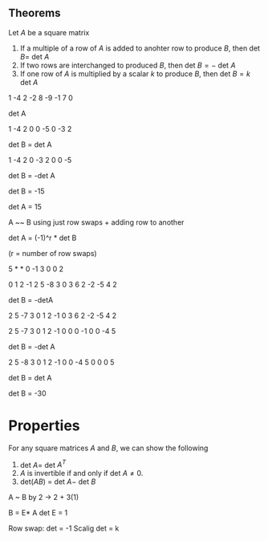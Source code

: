 ## Theorems

Let $A$ be a square matrix
1. If a multiple of a row of $A$ is added to anohter row to produce $B$, then det $B=$ det $A$
2. If two rows are interchanged to produced $B$, then det $B = -$ det $A$
3. If one row of $A$ is multiplied by a scalar $k$ to produce $B$, then det $B = k$ det $A$


1 -4 2
-2 8 -9
-1 7 0

det A

1 -4 2
0 0 -5
0 -3 2

det B = det A

1 -4 2
0 -3 2
0 0 -5

det B = -det A

det B = -15

det A = 15


A ~~ B using just row swaps + adding row to another

det A = (-1)^r * det B  

(r = number of row swaps)



5 * *
0 -1 3
0 0 2



0 1 2 -1
2 5 -8 3
0 3 6 2
-2 -5 4 2

det B = -detA

2 5 -7 3
0 1 2 -1
0 3 6 2
-2 -5 4 2

2 5 -7 3
0 1 2 -1
0 0 0 -1
0 0 -4 5

det B = -det A

2 5 -8 3
0 1 2 -1
0 0 -4 5
0 0 0 5

det B = det A

det B = -30

# Properties
For any square matrices $A$ and $B$, we can show the following
1. det $A =$ det $A^T$
2. $A$ is invertible if and only if det $A\neq0$.
3. det($AB$) = det $A -$ det $B$


A ~ B by 2 -> 2 + 3(1)

B = E* A
det E = 1

Row swap: det = -1
Scalig  det = k

